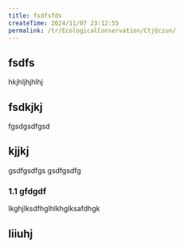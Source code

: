 ```yaml
---
title: fsdfsfds
createTime: 2024/11/07 23:12:55
permalink: /tr/EcologicalConservation/CtjQczun/
---
```


## fsdfs
hkjhljhjhlhj
## fsdkjkj

fgsdgsdfgsd

## kjjkj

gsdfgsdfgs
gsdfgsdfg

### 1.1 gfdgdf


lkghjlksdfhglhlkhglksafdhgk

## liiuhj

